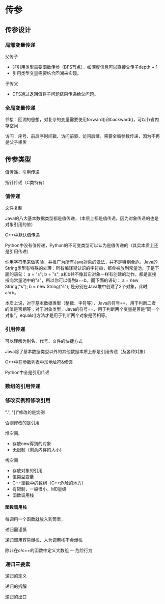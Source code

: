 # 传参



## 传参设计



### 局部变量传递

父传子

- 非引用类型需要函数传参（BFS节点），如深度信息可以直接父传子depth + 1
- 引用类型变量需要结合回溯来实现。

子传父

- DFS通过返回值将子问题结果传递给父问题。



### 全局变量传递

邻接：回溯的思想，对复杂的变量需要使用forward()和backward()，可以节省内存空间

访问：序号、前后序时间戳、访问前驱、访问后继，需要全局参数传递，因为不再是父子相传



## 传参类型

值传递、引用传递

指针传递（C类特有）



### 值传递

文件复制



Java的八大基本数据类型都是值传递，（本质上都是值传递，因为对象传递的也是对象引用的值）

C++中默认值传递

Python中没有值传递，Python的不可变类型可以认为是值传递的（其实本质上还是引用传递）

你用字符串来做实验，并推广为所有Java对象的做法，并不是特别合适。Java的String类型有特殊的处理：所有编译期认识的字符串，都会被放到常量池，于是下面的语句：
a = "s";
b = "s";
a和b并不像其它对象一样有创建的动作，都是直接指向常量池中的"s"，所以你可以得到a==b。而下面的语句：
a = new String("s");
b = new String("s");
是分别在Java堆中创建了2个对象，此时a!=b。

本质上说，对于基本数据类型（整数、字符等），Java的符号\==，用于判断二者的值是否相等；对于对象类型，Java的符号\==，用于判断两个变量是否是“同一个对象”，equals()方法才是用于判断两个对象是否相等。



### 引用传递

可以理解为别名、代号、文件的快捷方式



Java除了基本数据类型以外的其他数据本质上都是引用传递（及各种对象）

C++中在参数列表中加地址符&修饰

Python中全是引用传递





### 数组的引用传递







### 修改实例和修改引用



".", "[]"修改的是实例

否则修改的是引用





堆空间、

- 存放new得到的对象
- 无限制（剩余内存的大小）

栈空间

- 存放对象的引用
- 值类型变量
- C++函数中的数组（C++危险的地方）
- 有限制，一般很小，MB量级
- 函数调用栈



#### 函数调用栈



每调用一个函数就放入到筒里，



递归需谨慎

递归调用容易爆栈、人为调用栈不会爆栈

除非在c/c++的函数中定义大数组 -- 危险行为







### 递归三要素

递归的定义

递归的拆解

递归的出口
